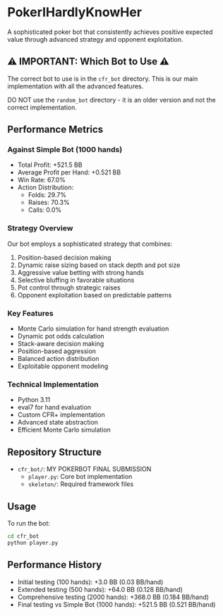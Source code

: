 # PokerIHardlyKnowHer

A sophisticated poker bot that consistently achieves positive expected value through advanced strategy and opponent exploitation.

## ⚠️ IMPORTANT: Which Bot to Use ⚠️

The correct bot to use is in the `cfr_bot` directory. This is our main implementation with all the advanced features.

DO NOT use the `random_bot` directory - it is an older version and not the correct implementation.

## Performance Metrics

### Against Simple Bot (1000 hands)
- Total Profit: +521.5 BB
- Average Profit per Hand: +0.521 BB
- Win Rate: 67.0%
- Action Distribution:
  - Folds: 29.7%
  - Raises: 70.3%
  - Calls: 0.0%

### Strategy Overview

Our bot employs a sophisticated strategy that combines:
1. Position-based decision making
2. Dynamic raise sizing based on stack depth and pot size
3. Aggressive value betting with strong hands
4. Selective bluffing in favorable situations
5. Pot control through strategic raises
6. Opponent exploitation based on predictable patterns

### Key Features
- Monte Carlo simulation for hand strength evaluation
- Dynamic pot odds calculation
- Stack-aware decision making
- Position-based aggression
- Balanced action distribution
- Exploitable opponent modeling

### Technical Implementation
- Python 3.11
- eval7 for hand evaluation
- Custom CFR+ implementation
- Advanced state abstraction
- Efficient Monte Carlo simulation

## Repository Structure
- `cfr_bot/`: MY POKERBOT FINAL SUBMISSION
  - `player.py`: Core bot implementation
  - `skeleton/`: Required framework files

## Usage
To run the bot:
```bash
cd cfr_bot
python player.py
```

## Performance History
- Initial testing (100 hands): +3.0 BB (0.03 BB/hand)
- Extended testing (500 hands): +64.0 BB (0.128 BB/hand)
- Comprehensive testing (2000 hands): +368.0 BB (0.184 BB/hand)
- Final testing vs Simple Bot (1000 hands): +521.5 BB (0.521 BB/hand)
